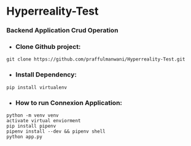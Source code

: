 # Hyperreality-Test

### Backend Application Crud Operation


- ### Clone Github project:
``` 
git clone https://github.com/praffulmanwani/Hyperreality-Test.git
```
- ### Install Dependency:
```
pip install virtualenv
```
- ### How to run Connexion Application:
```
python -m venv venv
activate virtual enviorment
pip install pipenv
pipenv install --dev && pipenv shell
python app.py
```
